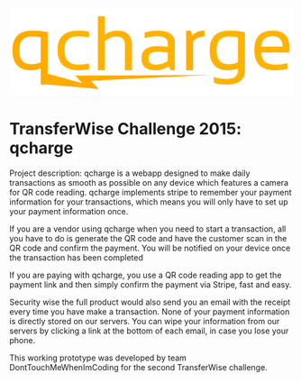 ![alt text](https://raw.githubusercontent.com/bogeymanEST/tw-challenge-february-2015/master/public/img/qcharge.png "qcharge")
# TransferWise Challenge 2015: qcharge
Project description:
qcharge is a webapp designed to make daily transactions as smooth as possible on any device
which features a camera for QR code reading. 
qcharge implements stripe to remember your payment information for your transactions,
which means you will only have to set up your payment information once.

If you are a vendor using qcharge when you need to start a transaction,
all you have to do is generate the QR code and have the customer scan in the QR code and confirm the payment.
You will be notified on your device once the transaction has been completed

If you are paying with qcharge, you use a QR code reading app to get the payment link and then simply confirm the payment
via Stripe, fast and easy. 

Security wise the full product would also send you an email with the receipt every time you have make a transaction.
None of your payment information is directly stored on our servers.
You can wipe your information from our servers by clicking a link at the bottom of each email, in case you lose your phone. 

This working prototype was developed by team DontTouchMeWhenImCoding for the second TransferWise challenge.  

